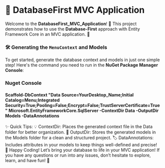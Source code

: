 
# 🌟 DatabaseFirst MVC Application  

Welcome to the **DatabaseFirst_MVC_Application**! 🎉 This project demonstrates how to use the **Database-First** approach with Entity Framework Core in an MVC application. 🚀  

### 🛠️ Generating the `MenuContext` and Models  
To get started, generate the database context and models in just one simple step! Here's the command you need to run in the **NuGet Package Manager Console**:  

### Nuget Console
#### Scaffold-DbContext "Data Source=YourDesktop_Name;Initial Catalog=Menu;Integrated Security=True;Pooling=False;Encrypt=False;TrustServerCertificate=True" Microsoft.EntityFrameworkCore.SqlServer -ContextDir Data -OutputDir Models -DataAnnotations
✨ Quick Tips:
💡 ContextDir: Places the generated context file in the Data folder for better organization.
📂 OutputDir: Stores the generated models in the Models folder for a clean and structured project.
🏷️ DataAnnotations: Includes attributes in your models to keep things well-defined and precise!
🎈 Happy Coding!
Let’s bring your database to life in your MVC application! If you have any questions or run into any issues, don’t hesitate to explore, learn, and have fun! 🌟
